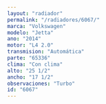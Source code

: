 ```yaml
---
layout: "radiador"
permalink: "/radiadores/6067/"
marca: "Volkswagen"
modelo: "Jetta"
ano: "2014"
motor: "L4 2.0"
transmision: "Automática"
parte: "65336"
clima: "Con clima"
alto: "25 1/2"
ancho: "17 1/2"
observaciones: "Turbo"
id: "6067"
---
```


